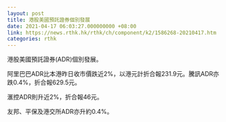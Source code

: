 ```yaml
---
layout: post
title: 港股美國預託證券個別發展
date: 2021-04-17 06:03:27.000000000 +08:00
link: https://news.rthk.hk/rthk/ch/component/k2/1586268-20210417.htm
categories: rthk
---
```


港股美國預託證券(ADR)個別發展。

阿里巴巴ADR比本港昨日收市價跌近2%，以港元計折合報231.9元。騰訊ADR亦跌0.4%，折合報629.5元。

滙控ADR則升近2%，折合報46元。

友邦、平保及港交所ADR亦升約0.4%。

